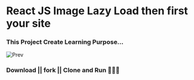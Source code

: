 # React JS Image Lazy Load then first your site

### This Project Create Learning Purpose...


<img src="public/images/prev.gif" alt="Prev"/> 



### Download || fork || Clone and Run 🤘😊🤘 
